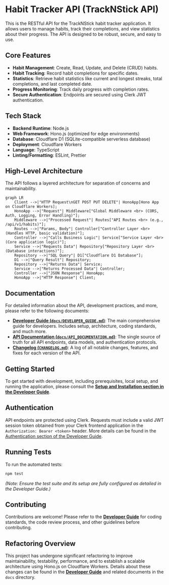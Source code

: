 # Habit Tracker API (TrackNStick API)

This is the RESTful API for the TrackNStick habit tracker application. It allows users to manage habits, track their completions, and view statistics about their progress. The API is designed to be robust, secure, and easy to use.

## Core Features

- **Habit Management**: Create, Read, Update, and Delete (CRUD) habits.
- **Habit Tracking**: Record habit completions for specific dates.
- **Statistics**: Retrieve habit statistics like current and longest streaks, total completions, and last completed date.
- **Progress Monitoring**: Track daily progress with completion rates.
- **Secure Authentication**: Endpoints are secured using Clerk JWT authentication.

## Tech Stack

- **Backend Runtime**: Node.js
- **Web Framework**: Hono.js (optimized for edge environments)
- **Database**: Cloudflare D1 (SQLite-compatible serverless database)
- **Deployment**: Cloudflare Workers
- **Language**: TypeScript
- **Linting/Formatting**: ESLint, Prettier

## High-Level Architecture

The API follows a layered architecture for separation of concerns and maintainability.

```mermaid
graph LR
    Client -->|"HTTP Request\nGET POST PUT DELETE"| HonoApp[Hono App on Cloudflare Workers];
    HonoApp -->|"Request"| Middleware["Global Middleware <br> (CORS, Auth, Logging, Error Handling)"];
    Middleware -->|"Processed Request"| Routes["API Routes <br> (e.g., /api/v1/habits)"];
    Routes -->|"Params, Body"| Controller["Controller Layer <br> (Handles HTTP, basic validation)"];
    Controller -->|"Calls Business Logic"| Service["Service Layer <br> (Core application logic)"];
    Service -->|"Requests Data"| Repository["Repository Layer <br> (Database interactions)"];
    Repository -->|"SQL Query"| D1["Cloudflare D1 Database"];
    D1 -->|"Query Result"| Repository;
    Repository -->|"Returns Data"| Service;
    Service -->|"Returns Processed Data"| Controller;
    Controller -->|"JSON Response"| HonoApp;
    HonoApp -->|"HTTP Response"| Client;
```

## Documentation

For detailed information about the API, development practices, and more, please refer to the following documents:

- **[Developer Guide (`docs/DEVELOPER_GUIDE.md`)](docs/DEVELOPER_GUIDE.md)**: The main comprehensive guide for developers. Includes setup, architecture, coding standards, and much more.
- **[API Documentation (`docs/API_DOCUMENTATION.md`)](docs/API_DOCUMENTATION.md)**: The single source of truth for all API endpoints, data models, and authentication protocols.
- **[Changelog (`CHANGELOG.md`)](CHANGELOG.md)**: A log of all notable changes, features, and fixes for each version of the API.

## Getting Started

To get started with development, including prerequisites, local setup, and running the application, please consult the **[Setup and Installation section in the Developer Guide](docs/DEVELOPER_GUIDE.md#3-getting-started-setup-and-installation)**.

## Authentication

API endpoints are protected using Clerk. Requests must include a valid JWT session token obtained from your Clerk frontend application in the `Authorization: Bearer <token>` header. More details can be found in the [Authentication section of the Developer Guide](docs/DEVELOPER_GUIDE.md#7-authentication-and-authorization).

## Running Tests

To run the automated tests:
```bash
npm test
```
_(Note: Ensure the test suite and its setup are fully configured as detailed in the Developer Guide.)_

## Contributing

Contributions are welcome! Please refer to the **[Developer Guide](docs/DEVELOPER_GUIDE.md)** for coding standards, the code review process, and other guidelines before contributing.

## Refactoring Overview

This project has undergone significant refactoring to improve maintainability, testability, performance, and to establish a scalable architecture using Hono.js on Cloudflare Workers. Details about these changes can be found in the **[Developer Guide](docs/DEVELOPER_GUIDE.md)** and related documents in the `docs` directory.
